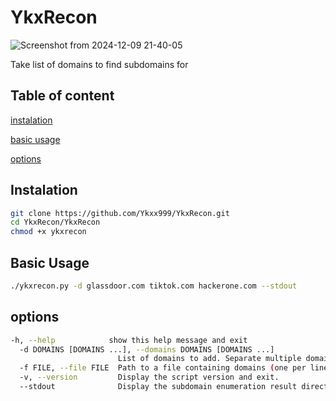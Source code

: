 # YkxRecon

![Screenshot from 2024-12-09 21-40-05](https://github.com/user-attachments/assets/9f7e0f5c-60b6-4952-abb9-997171b28beb)

Take list of domains to find subdomains for

## Table of content 

[instalation](#instalation)


[basic usage](#usage)


[options](#options)

## Instalation

```bash
git clone https://github.com/Ykxx999/YkxRecon.git
cd YkxRecon/YkxRecon
chmod +x ykxrecon
```
## Basic Usage

```bash
./ykxrecon.py -d glassdoor.com tiktok.com hackerone.com --stdout
```

## options

```bash
-h, --help            show this help message and exit
  -d DOMAINS [DOMAINS ...], --domains DOMAINS [DOMAINS ...]
                        List of domains to add. Separate multiple domains with spaces.
  -f FILE, --file FILE  Path to a file containing domains (one per line).
  -v, --version         Display the script version and exit.
  --stdout              Display the subdomain enumeration result directly in the terminal.
```
